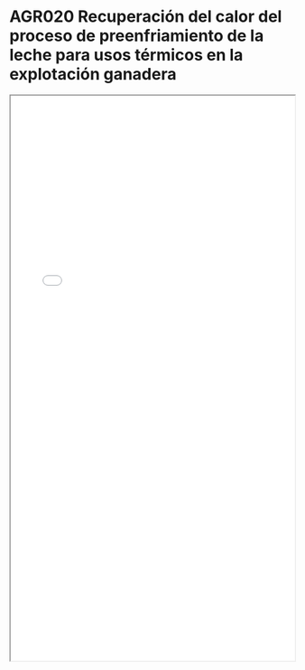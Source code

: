# AGR020  Recuperación del calor del proceso de preenfriamiento de la leche para usos térmicos en la explotación ganadera

<iframe src="../AGR020  Recuperación del calor del proceso de preenfriamiento de la leche para usos térmicos en la explotación ganadera.pdf" width="100%" height="1000px"></iframe>
